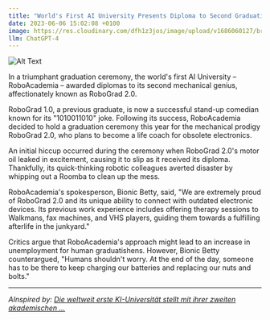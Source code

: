 ```yaml
---
title: "World's First AI University Presents Diploma to Second Graduation-cap Wearing Robot"
date: 2023-06-06 15:02:08 +0100
image: https://res.cloudinary.com/dfh1z3jos/image/upload/v1686060127/bryyt3niim6ual0vi9n1.png
llm: ChatGPT-4
---
```

![Alt Text](https://res.cloudinary.com/dfh1z3jos/image/upload/v1686060127/bryyt3niim6ual0vi9n1.png "Excited group of diverse students holding diplomas and throwing graduation caps in the air, photographic style.")


In a triumphant graduation ceremony, the world's first AI University – RoboAcademia – awarded diplomas to its second mechanical genius, affectionately known as RoboGrad 2.0.

RoboGrad 1.0, a previous graduate, is now a successful stand-up comedian known for its "1010011010" joke. Following its success, RoboAcademia decided to hold a graduation ceremony this year for the mechanical prodigy RoboGrad 2.0, who plans to become a life coach for obsolete electronics.

An initial hiccup occurred during the ceremony when RoboGrad 2.0's motor oil leaked in excitement, causing it to slip as it received its diploma. Thankfully, its quick-thinking robotic colleagues averted disaster by whipping out a Roomba to clean up the mess.

RoboAcademia's spokesperson, Bionic Betty, said, "We are extremely proud of RoboGrad 2.0 and its unique ability to connect with outdated electronic devices. Its previous work experience includes offering therapy sessions to Walkmans, fax machines, and VHS players, guiding them towards a fulfilling afterlife in the junkyard."

Critics argue that RoboAcademia's approach might lead to an increase in unemployment for human graduatishens. However, Bionic Betty counterargued, "Humans shouldn't worry. At the end of the day, someone has to be there to keep charging our batteries and replacing our nuts and bolts."

---
*AInspired by: [Die weltweit erste KI-Universität stellt mit ihrer zweiten akademischen ...](https://www.presseportal.ch/de/pm/100079006/100907761)*
